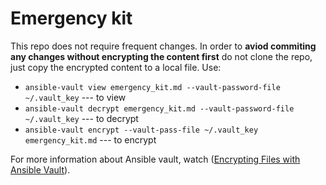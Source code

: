 # Emergency kit

This repo does not require frequent changes. In order to **aviod commiting any changes without encrypting the content first** do not clone the repo, just copy the encrypted content to a local file. Use:

- `ansible-vault view emergency_kit.md --vault-password-file ~/.vault_key` --- to view
- `ansible-vault decrypt emergency_kit.md --vault-password-file ~/.vault_key` --- to decrypt
- `ansible-vault encrypt --vault-pass-file ~/.vault_key emergency_kit.md` --- to encrypt

For more information about Ansible vault, watch ([Encrypting Files with Ansible Vault](https://www.youtube.com/watch?v=xeBnAbmt3Wk)).

